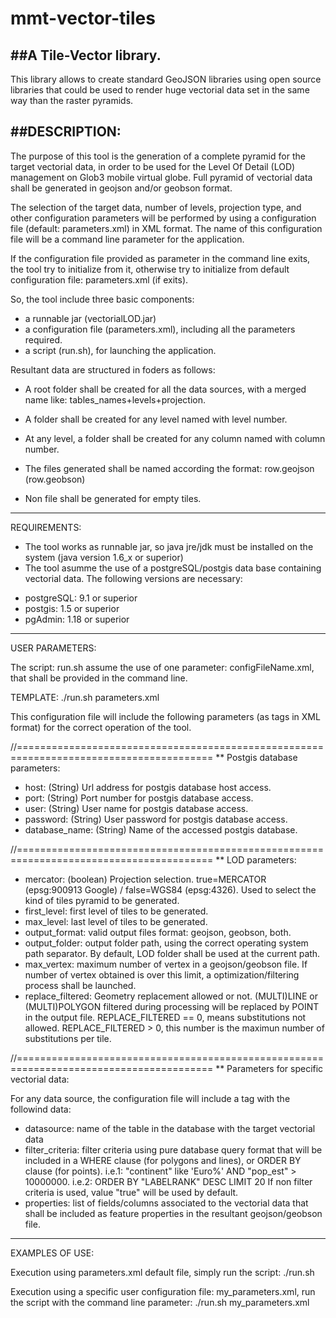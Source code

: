 mmt-vector-tiles
================

##A Tile-Vector library.
---
This library allows to create standard GeoJSON libraries using open source libraries that could be used to render huge vectorial data set in the same way than the raster pyramids.





##DESCRIPTION:
---

The purpose of this tool is the generation of a complete pyramid for the target vectorial data, in order to be used for the Level Of Detail (LOD) management on Glob3 mobile virtual globe. Full pyramid of vectorial data shall be generated in geojson and/or geobson format.

The selection of the target data, number of levels, projection type, and other configuration parameters will be performed by using a configuration file (default: parameters.xml) in XML format. The name of this configuration file will be a command line parameter for the application.

If the configuration file provided as parameter in the command line exits, the tool try to initialize from it, otherwise try to initialize from default configuration file: parameters.xml (if exits).

So, the tool include three basic components:
  - a runnable jar (vectorialLOD.jar) 
  - a configuration file (parameters.xml), including all the parameters required.
  - a script (run.sh), for launching the application.

Resultant data are structured in foders as follows:
- A root folder shall be created for all the data sources, with a merged name like: tables_names+levels+projection.
- A folder shall be created for any level named with level number.
- At any level, a folder shall be created for any column named with column number.
- The files generated shall be named according the format: row.geojson (row.geobson)

- Non file shall be generated for empty tiles.

-------------------------------------------------------------------------------
REQUIREMENTS:

* The tool works as runnable jar, so java jre/jdk must be installed on the system (java version 1.6_x or superior)
* The tool asumme the use of a postgreSQL/postgis data base containing vectorial data. The following versions are necessary:
	
- postgreSQL: 9.1 or superior
- postgis: 1.5 or superior
- pgAdmin: 1.18 or superior


-------------------------------------------------------------------------------
USER PARAMETERS:

The script: run.sh assume the use of one parameter: configFileName.xml, that shall be provided in the command line.

TEMPLATE:
./run.sh parameters.xml

This configuration file will include the following parameters (as tags in XML format) for the correct operation of the tool.

//========================================================================================
** Postgis database parameters:

- host: (String) Url address for postgis database host access.
- port: (String) Port number for postgis database access.
- user: (String) User name for postgis database access.
- password: (String) User password for postgis database access.
- database_name: (String) Name of the accessed postgis database.

//========================================================================================
** LOD parameters:

- mercator: (boolean) Projection selection. true=MERCATOR (epsg:900913 Google) / false=WGS84 (epsg:4326). Used to select the kind of tiles pyramid to be generated.
- first_level: first level of tiles to be generated.
- max_level: last level of tiles to be generated.
- output_format: valid output files format: geojson, geobson, both.
- output_folder: output folder path, using the correct operating system path separator. By default, LOD folder shall be used at the current path.
- max_vertex: maximum number of vertex in a geojson/geobson file. If number of vertex obtained is over this limit, a optimization/filtering process shall be launched.
- replace_filtered: Geometry replacement allowed or not. (MULTI)LINE or (MULTI)POLYGON filtered during processing will be replaced by POINT in the output file. REPLACE_FILTERED == 0, means substitutions not allowed. REPLACE_FILTERED > 0, this number is the maximun number of substitutions per tile.

//========================================================================================
** Parameters for specific vectorial data:

For any data source, the configuration file will include a tag with the followind data:

- datasource: name of the table in the database with the target vectorial data
- filter_criteria: filter criteria using pure database query format that will be included in a WHERE clause (for polygons and lines), or ORDER BY clause (for points). 
    i.e.1: "continent" like 'Euro%' AND "pop_est" > 10000000.
    i.e.2: ORDER BY "LABELRANK" DESC LIMIT 20
    If non filter criteria is used, value "true" will be used by default.
- properties: list of fields/columns associated to the vectorial data that shall be included as feature properties in the resultant geojson/geobson file.


-------------------------------------------------------------------------------
EXAMPLES OF USE:

Execution using parameters.xml default file, simply run the script:
./run.sh

Execution using a specific user configuration file: my_parameters.xml, run the script with the command line parameter:
./run.sh my_parameters.xml


